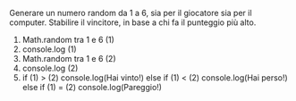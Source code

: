 Generare un numero random da 1 a 6, sia per il giocatore sia per il computer.
Stabilire il vincitore, in base a chi fa il punteggio più alto.

1. Math.random tra 1 e 6 (1)
2. console.log (1)
3. Math.random tra 1 e 6 (2)
4. console.log (2)
5. if (1) > (2) console.log(Hai vinto!) else if (1) < (2) console.log(Hai perso!) else if (1) = (2) console.log(Pareggio!)